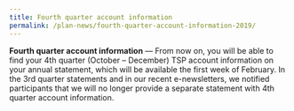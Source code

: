 ```yaml
---
title: Fourth quarter account information
permalink: /plan-news/fourth-quarter-account-information-2019/
---
```

**Fourth quarter account information** &#8212; From now on, you will be able to find your 4th quarter (October – December) TSP account information on your annual statement, which will be available the first week of February. In the 3rd quarter statements and in our recent e-newsletters, we notified participants that we will no longer provide a separate statement with 4th quarter account information.

